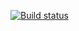 [![Build status](https://ci.appveyor.com/api/projects/status/aod9nqb61v575gar?svg=true)](https://ci.appveyor.com/project/OlgaAvarika15297/autotesthomework-1-2-2)